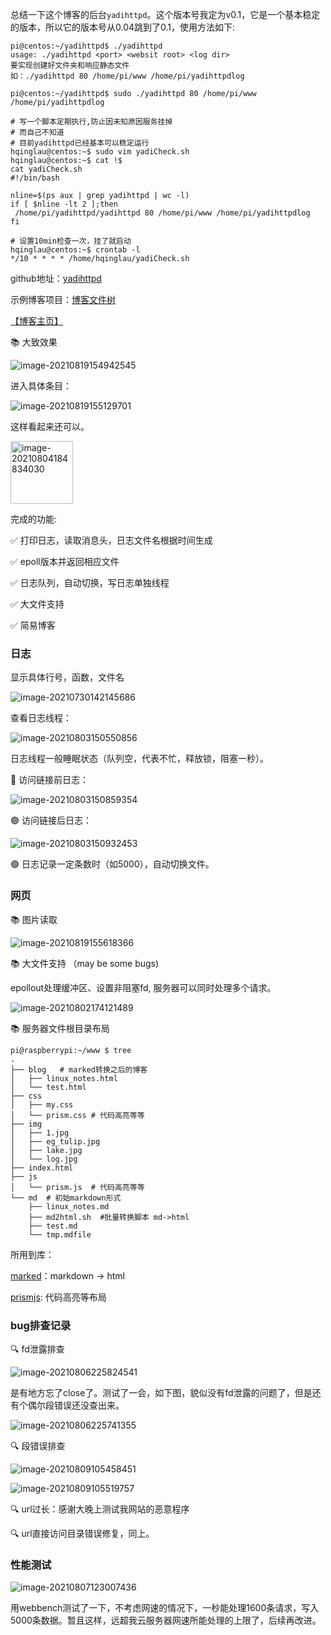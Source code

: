 总结一下这个博客的后台`yadihttpd`。这个版本号我定为v0.1，它是一个基本稳定的版本，所以它的版本号从0.04跳到了0.1，使用方法如下:

```shell
pi@centos:~/yadihttpd$ ./yadihttpd 
usage: ./yadihttpd <port> <websit root> <log dir>
要实现创建好文件夹和响应静态文件
如：./yadihttpd 80 /home/pi/www /home/pi/yadihttpdlog

pi@centos:~/yadihttpd$ sudo ./yadihttpd 80 /home/pi/www /home/pi/yadihttpdlog

# 写一个脚本定期执行,防止因未知原因服务挂掉
# 而自己不知道
# 目前yadihttpd已经基本可以稳定运行
hqinglau@centos:~$ sudo vim yadiCheck.sh 
hqinglau@centos:~$ cat !$
cat yadiCheck.sh
#!/bin/bash

nline=$(ps aux | grep yadihttpd | wc -l)
if [ $nline -lt 2 ];then
 /home/pi/yadihttpd/yadihttpd 80 /home/pi/www /home/pi/yadihttpdlog
fi

# 设置10min检查一次，挂了就启动	
hqinglau@centos:~$ crontab -l
*/10 * * * * /home/hqinglau/yadiCheck.sh
```

github地址：[yadihttpd](https://github.com/hqinglau/yadihttpd)

示例博客项目：[博客文件树](https://github.com/hqingLau/blog_yadihttpd_example)

[【博客主页】](https://www.orzlinux.cn)


📚 大致效果

![image-20210819154942545](https://gitee.com/hqinglau/img/raw/master/img/20210819154944.png)


进入具体条目：

![image-20210819155129701](https://gitee.com/hqinglau/img/raw/master/img/20210819155130.png)

这样看起来还可以。

<img src="https://gitee.com/hqinglau/img/raw/master/img/20210804184835.png" alt="image-20210804184834030" height="100" />

完成的功能:

✅ 打印日志，读取消息头，日志文件名根据时间生成

✅ epoll版本并返回相应文件

✅ 日志队列，自动切换，写日志单独线程

✅ 大文件支持

✅ 简易博客


### 日志

显示具体行号，函数，文件名

![image-20210730142145686](https://gitee.com/hqinglau/img/raw/master/img/20210730142145.png)

查看日志线程：

![image-20210803150550856](https://gitee.com/hqinglau/img/raw/master/img/20210803150552.png)

日志线程一般睡眠状态（队列空，代表不忙，释放锁，阻塞一秒）。

🔴 访问链接前日志：

![image-20210803150859354](https://gitee.com/hqinglau/img/raw/master/img/20210803150901.png)

🟢 访问链接后日志：

![image-20210803150932453](https://gitee.com/hqinglau/img/raw/master/img/20210803150935.png)

🟢 日志记录一定条数时（如5000），自动切换文件。

### 网页

📚 图片读取

![image-20210819155618366](https://gitee.com/hqinglau/img/raw/master/img/20210819155620.png)

📚 大文件支持 （may be some bugs)

epollout处理缓冲区、设置非阻塞fd, 服务器可以同时处理多个请求。

![image-20210802174121489](https://gitee.com/hqinglau/img/raw/master/img/20210802174123.png)

📚 服务器文件根目录布局

```shell
pi@raspberrypi:~/www $ tree
.
├── blog   # marked转换之后的博客
│   ├── linux_notes.html
│   └── test.html
├── css   
│   ├── my.css
│   └── prism.css # 代码高亮等等
├── img
│   ├── 1.jpg
│   ├── eg_tulip.jpg
│   ├── lake.jpg
│   └── log.jpg
├── index.html 
├── js   
│   └── prism.js  # 代码高亮等等
└── md  # 初始markdown形式
    ├── linux_notes.md
    ├── md2html.sh  #批量转换脚本 md->html
    ├── test.md
    └── tmp.mdfile
```

所用到库：

[marked](https://github.com/markedjs/marked)：markdown -> html

[prismjs](https://prismjs.com/): 代码高亮等布局


### bug排查记录

🔍 fd泄露排查

![image-20210806225824541](https://gitee.com/hqinglau/img/raw/master/img/20210806225826.png)

是有地方忘了close了。测试了一会，如下图，貌似没有fd泄露的问题了，但是还有个偶尔段错误还没查出来。

![image-20210806225741355](https://gitee.com/hqinglau/img/raw/master/img/20210806225742.png)


🔍 段错误排查


![image-20210809105458451](https://gitee.com/hqinglau/img/raw/master/img/20210809105500.png)

![image-20210809105519757](https://gitee.com/hqinglau/img/raw/master/img/20210809105521.png)


🔍 url过长：感谢大晚上测试我网站的恶意程序


🔍 url直接访问目录错误修复，同上。

### 性能测试

![image-20210807123007436](https://gitee.com/hqinglau/img/raw/master/img/20210807123009.png)

用webbench测试了一下，不考虑网速的情况下，一秒能处理1600条请求，写入5000条数据。暂且这样，远超我云服务器网速所能处理的上限了，后续再改进。